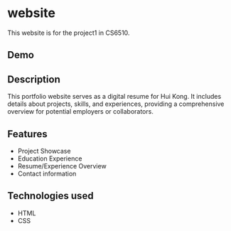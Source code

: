 # website
This website is for the project1 in CS6510. 

## Demo

## Description
This portfolio website serves as a digital resume for Hui Kong. It includes details about projects, skills, and experiences, providing a comprehensive overview for potential employers or collaborators.

## Features
- Project Showcase
- Education Experience
- Resume/Experience Overview
- Contact information

## Technologies used
- HTML
- CSS